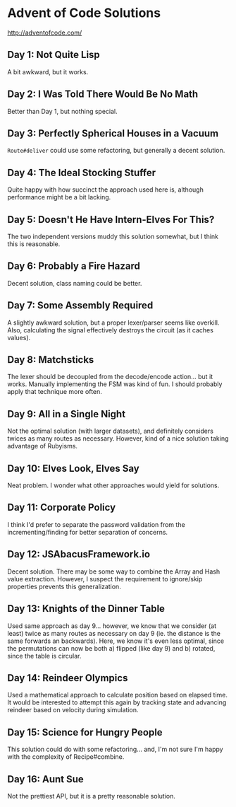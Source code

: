 # Advent of Code Solutions

http://adventofcode.com/

## Day 1: Not Quite Lisp

A bit awkward, but it works.

## Day 2: I Was Told There Would Be No Math

Better than Day 1, but nothing special.

## Day 3: Perfectly Spherical Houses in a Vacuum

`Route#deliver` could use some refactoring, but generally a decent solution.

## Day 4: The Ideal Stocking Stuffer

Quite happy with how succinct the approach used here is, although performance might be a bit lacking.

## Day 5: Doesn't He Have Intern-Elves For This?

The two independent versions muddy this solution somewhat, but I think this is reasonable.

## Day 6: Probably a Fire Hazard

Decent solution, class naming could be better.

## Day 7: Some Assembly Required

A slightly awkward solution, but a proper lexer/parser seems like overkill.
Also, calculating the signal effectively destroys the circuit (as it caches values).

## Day 8: Matchsticks

The lexer should be decoupled from the decode/encode action... but it works.
Manually implementing the FSM was kind of fun. I should probably apply that technique more often.

## Day 9: All in a Single Night

Not the optimal solution (with larger datasets), and definitely considers twices as many routes as necessary.
However, kind of a nice solution taking advantage of Rubyisms.

## Day 10: Elves Look, Elves Say

Neat problem. I wonder what other approaches would yield for solutions.

## Day 11: Corporate Policy

I think I'd prefer to separate the password validation from the incrementing/finding for better separation of concerns.

## Day 12: JSAbacusFramework.io

Decent solution. There may be some way to combine the Array and Hash value extraction.
However, I suspect the requirement to ignore/skip properties prevents this generalization.

## Day 13: Knights of the Dinner Table

Used same approach as day 9... however, we know that we consider (at least) twice as many routes as necessary on day 9
(ie. the distance is the same forwards an backwards). Here, we know it's even less optimal, since the permutations can
now be both a) flipped (like day 9) and b) rotated, since the table is circular.

## Day 14: Reindeer Olympics

Used a mathematical approach to calculate position based on elapsed time. It would be interested to attempt this again
by tracking state and advancing reindeer based on velocity during simulation.

## Day 15: Science for Hungry People

This solution could do with some refactoring... and, I'm not sure I'm happy with the complexity of Recipe#combine.

## Day 16: Aunt Sue

Not the prettiest API, but it is a pretty reasonable solution.
